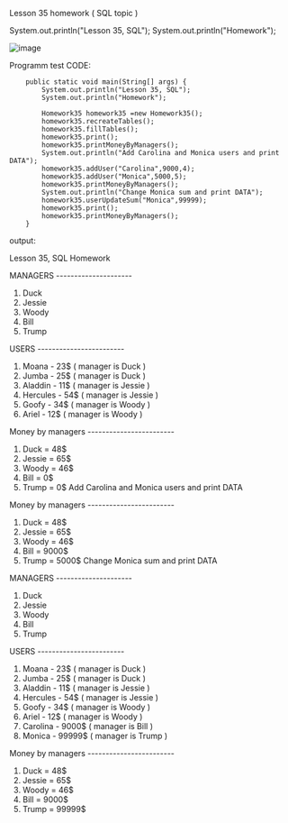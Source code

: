 Lesson 35 homework ( SQL topic )

System.out.println("Lesson 35, SQL");
System.out.println("Homework");

![image](https://user-images.githubusercontent.com/87657613/199102367-f8a1480f-a95a-4f8b-b043-eb2953012620.png)

Programm test CODE:

        
        public static void main(String[] args) {
            System.out.println("Lesson 35, SQL");
            System.out.println("Homework");
    
            Homework35 homework35 =new Homework35();
            homework35.recreateTables();
            homework35.fillTables();
            homework35.print();
            homework35.printMoneyByManagers();
            System.out.println("Add Carolina and Monica users and print DATA");
            homework35.addUser("Carolina",9000,4);
            homework35.addUser("Monica",5000,5);
            homework35.printMoneyByManagers();
            System.out.println("Change Monica sum and print DATA");
            homework35.userUpdateSum("Monica",99999);
            homework35.print();
            homework35.printMoneyByManagers();
        }

output:

Lesson 35, SQL
Homework

MANAGERS ---------------------
1. Duck
2. Jessie
3. Woody
4. Bill
5. Trump

USERS ------------------------
1. Moana - 23$ ( manager is Duck )
2. Jumba - 25$ ( manager is Duck )
3. Aladdin - 11$ ( manager is Jessie )
4. Hercules - 54$ ( manager is Jessie )
5. Goofy - 34$ ( manager is Woody )
6. Ariel - 12$ ( manager is Woody )

Money by managers ------------------------
1. Duck = 48$
2. Jessie = 65$
3. Woody = 46$
4. Bill = 0$
5. Trump = 0$
   Add Carolina and Monica users and print DATA

Money by managers ------------------------
1. Duck = 48$
2. Jessie = 65$
3. Woody = 46$
4. Bill = 9000$
5. Trump = 5000$
   Change Monica sum and print DATA

MANAGERS ---------------------
1. Duck
2. Jessie
3. Woody
4. Bill
5. Trump

USERS ------------------------
1. Moana - 23$ ( manager is Duck )
2. Jumba - 25$ ( manager is Duck )
3. Aladdin - 11$ ( manager is Jessie )
4. Hercules - 54$ ( manager is Jessie )
5. Goofy - 34$ ( manager is Woody )
6. Ariel - 12$ ( manager is Woody )
7. Carolina - 9000$ ( manager is Bill )
8. Monica - 99999$ ( manager is Trump )

Money by managers ------------------------
1. Duck = 48$
2. Jessie = 65$
3. Woody = 46$
4. Bill = 9000$
5. Trump = 99999$
